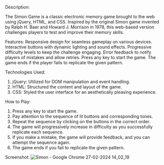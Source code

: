 Description:

The Simon Game is a classic electronic memory game brought to the web using jQuery, HTML, and CSS. Inspired by the original Simon game invented by Ralph H. Baer and Howard J. Morrison in 1978, this web-based version challenges players to test and improve their memory skills.

Features: 
Responsive design for seamless gameplay on various devices. Interactive buttons with dynamic lighting and sound effects. Progressive difficulty levels to keep the challenge engaging. Error feedback to notify players of mistakes and allow retries. Press any key to start the game. The game ends if the player fails to replicate the given pattern.

Technologies Used: 
1. jQuery: Utilized for DOM manipulation and event handling.
2. HTML: Structured the content and layout of the game.
3. CSS: Styled the user interface for an aesthetically pleasing experience.

How to Play: 
1. Press any key to start the game.
2. Pay attention to the sequence of lit buttons and corresponding tones.
3. Repeat the sequence by clicking on the buttons in the correct order.
4. The game will progressively increase in difficulty as you successfully replicate each sequence.
5. If you make a mistake, the game will provide feedback, and you can attempt the sequence again.
6. The game ends if you fail to replicate the given pattern. 


Screenshot: 
![Simon - Google Chrome 27-02-2024 14_02_19](https://github.com/beingbrute/game_simon/assets/76839241/6c2d2592-c42b-426f-9ef4-02ad13ba4659)
